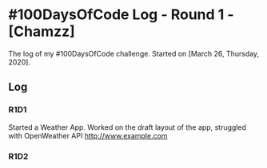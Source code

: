 # #100DaysOfCode Log - Round 1 - [Chamzz]

The log of my #100DaysOfCode challenge. Started on [March 26, Thursday, 2020].

## Log

### R1D1 
Started a Weather App. Worked on the draft layout of the app, struggled with OpenWeather API http://www.example.com

### R1D2
